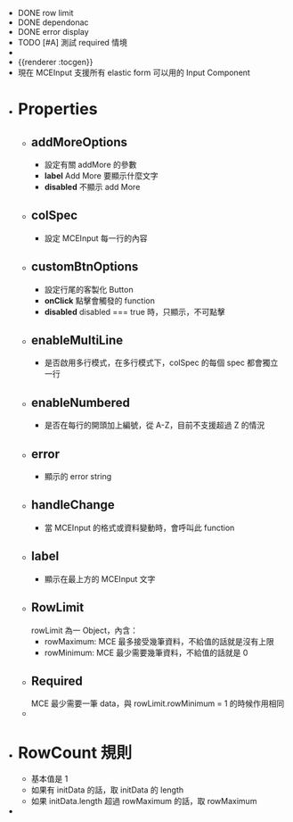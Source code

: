 - DONE row limit
- DONE dependonac
- DONE error display
- TODO [#A] 測試 required 情境
-
- {{renderer :tocgen}}
- 現在 MCEInput 支援所有 elastic form 可以用的 Input Component
- # Properties
	- ## addMoreOptions
		- 設定有關 addMore 的參數
		- **label**
		  Add More 要顯示什麼文字
		- **disabled**
		  不顯示 add More
	- ## colSpec
		- 設定 MCEInput 每一行的內容
	- ## customBtnOptions
		- 設定行尾的客製化 Button
		- **onClick**
		  點擊會觸發的 function
		- **disabled**
		  disabled === true 時，只顯示，不可點擊
	- ## enableMultiLine
		- 是否啟用多行模式，在多行模式下，colSpec 的每個 spec 都會獨立一行
	- ## enableNumbered
		- 是否在每行的開頭加上編號，從 A-Z，目前不支援超過 Z 的情況
	- ## error
		- 顯示的 error string
	- ## handleChange
		- 當 MCEInput 的格式或資料變動時，會呼叫此 function
	- ## label
		- 顯示在最上方的 MCEInput 文字
	- ## RowLimit
	  rowLimit 為一 Object，內含：
		- rowMaximum: MCE 最多接受幾筆資料，不給值的話就是沒有上限
		- rowMinimum: MCE 最少需要幾筆資料，不給值的話就是 0
	- ## Required
	  MCE 最少需要一筆 data，與 rowLimit.rowMinimum = 1 的時候作用相同
	-
- # RowCount 規則
	- 基本值是 1
	- 如果有 initData 的話，取 initData 的 length
	- 如果 initData.length 超過 rowMaximum 的話，取 rowMaximum
-